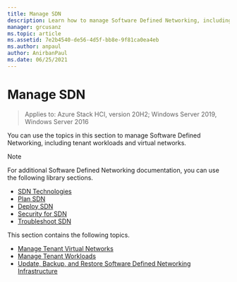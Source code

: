 ```yaml
---
title: Manage SDN
description: Learn how to manage Software Defined Networking, including tenant workloads and virtual networks.
manager: grcusanz
ms.topic: article
ms.assetid: 7e2b4540-de56-4d5f-bb8e-9f81ca0ea4eb
ms.author: anpaul
author: AnirbanPaul
ms.date: 06/25/2021
---
```

# Manage SDN

>Applies to: Azure Stack HCI, version 20H2; Windows Server 2019, Windows Server 2016

You can use the topics in this section to manage Software Defined Networking, including tenant workloads and virtual networks.

>[!NOTE]
>For additional Software Defined Networking documentation, you can use the following library sections.
>- [SDN Technologies](../technologies/Software-Defined-Networking-Technologies.md)
>- [Plan SDN](/azure-stack/hci/concepts/plan-software-defined-networking-infrastructure)
>- [Deploy SDN](../deploy/deploy-a-software-defined-network-infrastructure.md)
>- [Security for SDN](../security/sdn-security-top.md)
>- [Troubleshoot SDN](../troubleshoot/Troubleshoot-Software-Defined-Networking.md)

This section contains the following topics.

- [Manage Tenant Virtual Networks](Manage-Tenant-Virtual-Networks.md)
- [Manage Tenant Workloads](Manage-Tenant-Workloads.md)
- [Update, Backup, and Restore Software Defined Networking Infrastructure](Update-Backup-Restore.md)